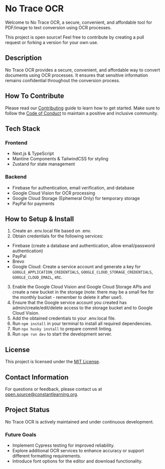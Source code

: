 # No Trace OCR

Welcome to No Trace OCR, a secure, convenient, and affordable tool for PDF/image to text conversion using OCR processes.

This project is open source! Feel free to contribute by creating a pull request or forking a version for your own use.

## Description

No Trace OCR provides a secure, convenient, and affordable way to convert documents using OCR processes. It ensures that sensitive information remains confidential throughout the conversion process.

## How To Contribute

Please read our [Contributing](/CONTRIBUTING.md) guide to learn how to get started. Make sure to follow the [Code of Conduct](/CODE_OF_CONDUCT.md) to maintain a positive and inclusive community.

## Tech Stack

### Frontend

- Next.js & TypeScript
- Mantine Components & TailwindCSS for styling
- Zustand for state management

### Backend

- Firebase for authentication, email verification, and database
- Google Cloud Vision for OCR processing
- Google Cloud Storage (Ephemeral Only) for temporary storage
- PayPal for payments

## How to Setup & Install

1. Create an .env.local file based on .env.
2. Obtain credentials for the following services:

- Firebase (create a database and authentication, allow email/password authentication)
- PayPal
- Brevo
- Google Cloud: Create a service account and generate a key for `GOOGLE_APPLICATION_CREDENTIALS`, `GOOGLE_CLOUD_STORAGE_CREDENTIALS`, `GOOGLE_CLOUD_EMAIL`, etc.

3. Enable the Google Cloud Vision and Google Cloud Storage APIs and create a new bucket in the storage (note: there may be a small fee for the monthly bucket - remember to delete it after use!).
4. Ensure that the Google service account you created has admin/create/edit/delete access to the storage bucket and to Google Cloud Vision.
5. Add the obtained credentials to your .env.local file.
6. Run `npm install` in your terminal to install all required dependencies.
7. Run `npx husky install` to prepare commit linting.
8. Run `npm run dev` to start the development server.

## License

This project is licensed under the [MIT License](/LICENSE).

## Contact Information

For questions or feedback, please contact us at <open.source@constantlearning.org>.

## Project Status

No Trace OCR is actively maintained and under continuous development.

### Future Goals

- Implement Cypress testing for improved reliability.
- Explore additional OCR services to enhance accuracy or support different formatting requirements.
- Introduce font options for the editor and download functionality.

